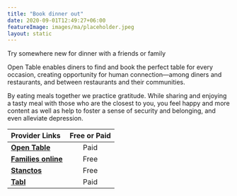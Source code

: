 ```yaml
---
title: "Book dinner out"
date: 2020-09-01T12:49:27+06:00
featureImage: images/ma/placeholder.jpeg
layout: static
---
```


Try somewhere new for dinner with a friends or family

Open Table enables diners to find and book the perfect table for every occasion, creating opportunity for human connection—among diners and restaurants, and between restaurants and their communities.

By eating meals together we practice gratitude. While sharing and enjoying a tasty meal with those who are the closest to you, you feel happy and more content as well as help to foster a sense of security and belonging, and even alleviate depression.

| Provider Links      | Free or Paid  |  
| :-----------          | :--------------:      |  
| [**Open Table**](https://www.opentable.co.uk/about/?lang=en) | Paid | 
| [**Families online**](https://www.familiesonline.co.uk/local-eating-out) | Free | 
| [**Stanctos**](https://www.stancatos.com/family-bonding-and-eating-out/) | Free | 
| [**Tabl**](https://tabl.com/) | Paid | 
  

<br/><br/>






